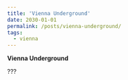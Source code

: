 ```yaml
---
title: 'Vienna Underground'
date: 2030-01-01
permalink: /posts/vienna-underground/
tags:
  - vienna
---
```


**Vienna Underground**

???